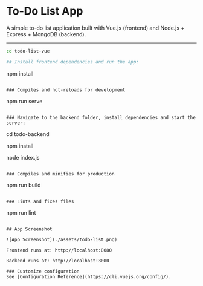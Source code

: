 # To-Do List App

A simple to-do list application built with Vue.js (frontend) and Node.js + Express + MongoDB (backend).

---

```bash
cd todo-list-vue

## Install frontend dependencies and run the app:
```
npm install
```

### Compiles and hot-reloads for development
```
npm run serve
```

### Navigate to the backend folder, install dependencies and start the server:
```
cd todo-backend

npm install

node index.js
```

### Compiles and minifies for production
```
npm run build
```

### Lints and fixes files
```
npm run lint
```

## App Screenshot

![App Screenshot](./assets/todo-list.png)

Frontend runs at: http://localhost:8080

Backend runs at: http://localhost:3000

### Customize configuration
See [Configuration Reference](https://cli.vuejs.org/config/).

